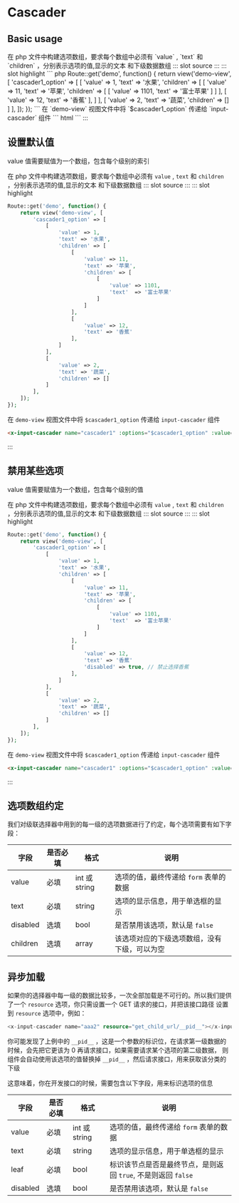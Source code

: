 # Cascader

## Basic usage

<demo-block>
在 php 文件中构建选项数组，要求每个数组中必须有 `value` , `text` 和 `children` ，分别表示选项的值,显示的文本
和下级数据数组
::: slot source
<el-cascader v-model="cascader1" :options="options1">
</el-cascader>
:::
::: slot highlight
``` php
Route::get('demo', function() {
    return view('demo-view', [
        'cascader1_option' => [
            [
                'value' => 1,
                'text' => '水果',
                'children' => [
                    [
                        'value' => 11,
                        'text' => '苹果',
                        'children' => [
                            [
                                'value' => 1101,
                                'text'  => '富士苹果'
                            ]
                        ]
                    ],
                    [
                        'value' => 12,
                        'text' => '香蕉'
                    ],
                ]
            ],
            [
                'value' => 2,
                'text' => '蔬菜',
                'children' => []
            ]
        ],
    ]);
});
```
在 `demo-view` 视图文件中将 `$cascader1_option` 传递给 `input-cascader` 组件
``` html
<x-input-cascader name="cascader1" :options="$cascader1_option" ></x-input-cascader>
```
:::
</demo-block>

## 设置默认值

<demo-block>
value 值需要赋值为一个数组，包含每个级别的索引

在 php 文件中构建选项数组，要求每个数组中必须有 `value` , `text` 和 `children` ，分别表示选项的值,显示的文本
和下级数据数组
::: slot source
<el-cascader v-model="cascader2" :options="options1">
</el-cascader>
:::
::: slot highlight
``` php
Route::get('demo', function() {
    return view('demo-view', [
        'cascader1_option' => [
            [
                'value' => 1,
                'text' => '水果',
                'children' => [
                    [
                        'value' => 11,
                        'text' => '苹果',
                        'children' => [
                            [
                                'value' => 1101,
                                'text'  => '富士苹果'
                            ]
                        ]
                    ],
                    [
                        'value' => 12,
                        'text' => '香蕉'
                    ],
                ]
            ],
            [
                'value' => 2,
                'text' => '蔬菜',
                'children' => []
            ]
        ],
    ]);
});
```
在 `demo-view` 视图文件中将 `$cascader1_option` 传递给 `input-cascader` 组件
``` html
<x-input-cascader name="cascader1" :options="$cascader1_option" :value="[1,11,1101]"></x-input-cascader>
```
:::
</demo-block>

## 禁用某些选项

<demo-block>
value 值需要赋值为一个数组，包含每个级别的值

在 php 文件中构建选项数组，要求每个数组中必须有 `value` , `text` 和 `children` ，分别表示选项的值,显示的文本
和下级数据数组
::: slot source
<el-cascader v-model="cascader2" :options="options2">
</el-cascader>
:::
::: slot highlight
``` php
Route::get('demo', function() {
    return view('demo-view', [
        'cascader1_option' => [
            [
                'value' => 1,
                'text' => '水果',
                'children' => [
                    [
                        'value' => 11,
                        'text' => '苹果',
                        'children' => [
                            [
                                'value' => 1101,
                                'text'  => '富士苹果'
                            ]
                        ]
                    ],
                    [
                        'value' => 12,
                        'text' => '香蕉'
                        'disabled' => true, // 禁止选择香蕉
                    ],
                ]
            ],
            [
                'value' => 2,
                'text' => '蔬菜',
                'children' => []
            ]
        ],
    ]);
});
```
在 `demo-view` 视图文件中将 `$cascader1_option` 传递给 `input-cascader` 组件
``` html
<x-input-cascader name="cascader1" :options="$cascader1_option" :value="[1,11,1101]"></x-input-cascader>
```
:::
</demo-block>

## 选项数组约定

我们对级联选择器中用到的每一级的选项数据进行了约定，每个选项需要有如下字段：

| 字段 | 是否必填 | 格式 | 说明|
|----|----|----|---|
| value | 必填| int 或 string | 选项的值，最终传递给 `form` 表单的数据 |
| text | 必填|string | 选项的显示信息，用于单选框的显示 |
| disabled | 选填 | bool | 是否禁用该选项，默认是 `false` |
| children | 选填 | array | 该选项对应的下级选项数组，没有下级，可以为空 |

## 异步加载

如果你的选择器中每一级的数据比较多，一次全部加载是不可行的。所以我们提供了一个 `resource` 选项，你只需设置一个 GET 请求的接口，并把该接口路径
设置到 `resource` 选项中，例如：
```php
<x-input-cascader name="aaa2" resource="get_child_url/__pid__"></x-input-cascader>
```

你可能发现了上例中的 `__pid__` ，这是一个参数的标识位，在请求第一级数据的时候，会先把它更该为 0 再请求接口，如果需要请求某个选项的第二级数据，
则组件会自动使用该选项的值替换掉 `__pid__` ，然后请求接口，用来获取该分类的下级

这意味着，你在开发接口的时候，需要包含以下字段，用来标识选项的信息

| 字段 | 是否必填 | 格式 | 说明|
|----|----|----|---|
| value | 必填| int 或 string | 选项的值，最终传递给 `form` 表单的数据 |
| text | 必填|string | 选项的显示信息，用于单选框的显示 |
| leaf | 必填 | bool | 标识该节点是否是最终节点，是则返回 `true`, 不是则返回 `false` |
| disabled | 选填 | bool | 是否禁用该选项，默认是 `false` |

<script>
export default {
    data(){
        return {
            cascader1:'',
            cascader2:[1,11,1101],
            options1:[
                {
                    'value' : 1,
                    'label' : '水果',
                    'children' : [
                        {
                            'value' : 11,
                            'label' : '苹果',
                            'children' : [
                                {
                                    'value' : 1101,
                                    'label'  : '富士苹果'
                                }
                            ]
                        },
                        {
                            'value' : 12,
                            'label' : '香蕉',
                        },
                    ]
                },
                {
                    'value' : 2,
                    'label' : '蔬菜',
                    'children' : []
                }
            ],
            options2:[
                {
                    'value' : 1,
                    'label' : '水果',
                    'children' : [
                        {
                            'value' : 11,
                            'label' : '苹果',
                            'children' : [
                                {
                                    'value' : 1101,
                                    'label'  : '富士苹果'
                                }
                            ]
                        },
                        {
                            'value' : 12,
                            'label' : '香蕉',
                            'disabled': true,
                        },
                    ]
                },
                {
                    'value' : 2,
                    'label' : '蔬菜',
                    'children' : []
                }
            ],
        };
    }
};
</script>